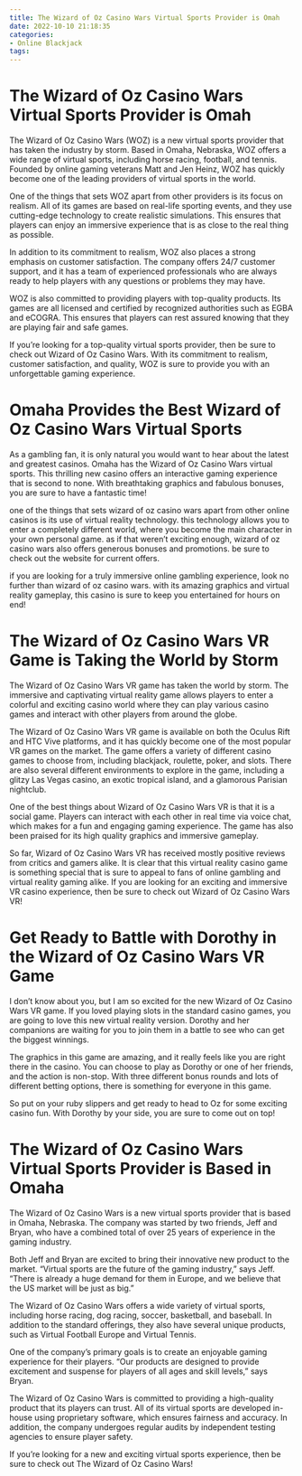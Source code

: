 ```yaml
---
title: The Wizard of Oz Casino Wars Virtual Sports Provider is Omah
date: 2022-10-10 21:18:35
categories:
- Online Blackjack
tags:
---
```



#  The Wizard of Oz Casino Wars Virtual Sports Provider is Omah

The Wizard of Oz Casino Wars (WOZ) is a new virtual sports provider that has taken the industry by storm. Based in Omaha, Nebraska, WOZ offers a wide range of virtual sports, including horse racing, football, and tennis. Founded by online gaming veterans Matt and Jen Heinz, WOZ has quickly become one of the leading providers of virtual sports in the world.

One of the things that sets WOZ apart from other providers is its focus on realism. All of its games are based on real-life sporting events, and they use cutting-edge technology to create realistic simulations. This ensures that players can enjoy an immersive experience that is as close to the real thing as possible.

In addition to its commitment to realism, WOZ also places a strong emphasis on customer satisfaction. The company offers 24/7 customer support, and it has a team of experienced professionals who are always ready to help players with any questions or problems they may have.

WOZ is also committed to providing players with top-quality products. Its games are all licensed and certified by recognized authorities such as EGBA and eCOGRA. This ensures that players can rest assured knowing that they are playing fair and safe games.

If you’re looking for a top-quality virtual sports provider, then be sure to check out Wizard of Oz Casino Wars. With its commitment to realism, customer satisfaction, and quality, WOZ is sure to provide you with an unforgettable gaming experience.

#  Omaha Provides the Best Wizard of Oz Casino Wars Virtual Sports

As a gambling fan, it is only natural you would want to hear about the latest and greatest casinos. Omaha has the Wizard of Oz Casino Wars virtual sports. This thrilling new casino offers an interactive gaming experience that is second to none. With breathtaking graphics and fabulous bonuses, you are sure to have a fantastic time!

one of the things that sets wizard of oz casino wars apart from other online casinos is its use of virtual reality technology. this technology allows you to enter a completely different world, where you become the main character in your own personal game. as if that weren’t exciting enough, wizard of oz casino wars also offers generous bonuses and promotions. be sure to check out the website for current offers.

if you are looking for a truly immersive online gambling experience, look no further than wizard of oz casino wars. with its amazing graphics and virtual reality gameplay, this casino is sure to keep you entertained for hours on end!

#  The Wizard of Oz Casino Wars VR Game is Taking the World by Storm

The Wizard of Oz Casino Wars VR game has taken the world by storm. The immersive and captivating virtual reality game allows players to enter a colorful and exciting casino world where they can play various casino games and interact with other players from around the globe.

The Wizard of Oz Casino Wars VR game is available on both the Oculus Rift and HTC Vive platforms, and it has quickly become one of the most popular VR games on the market. The game offers a variety of different casino games to choose from, including blackjack, roulette, poker, and slots. There are also several different environments to explore in the game, including a glitzy Las Vegas casino, an exotic tropical island, and a glamorous Parisian nightclub.

One of the best things about Wizard of Oz Casino Wars VR is that it is a social game. Players can interact with each other in real time via voice chat, which makes for a fun and engaging gaming experience. The game has also been praised for its high quality graphics and immersive gameplay.

So far, Wizard of Oz Casino Wars VR has received mostly positive reviews from critics and gamers alike. It is clear that this virtual reality casino game is something special that is sure to appeal to fans of online gambling and virtual reality gaming alike. If you are looking for an exciting and immersive VR casino experience, then be sure to check out Wizard of Oz Casino Wars VR!

#  Get Ready to Battle with Dorothy in the Wizard of Oz Casino Wars VR Game

I don’t know about you, but I am so excited for the new Wizard of Oz Casino Wars VR game. If you loved playing slots in the standard casino games, you are going to love this new virtual reality version. Dorothy and her companions are waiting for you to join them in a battle to see who can get the biggest winnings.

The graphics in this game are amazing, and it really feels like you are right there in the casino. You can choose to play as Dorothy or one of her friends, and the action is non-stop. With three different bonus rounds and lots of different betting options, there is something for everyone in this game.

So put on your ruby slippers and get ready to head to Oz for some exciting casino fun. With Dorothy by your side, you are sure to come out on top!

#  The Wizard of Oz Casino Wars Virtual Sports Provider is Based in Omaha

The Wizard of Oz Casino Wars is a new virtual sports provider that is based in Omaha, Nebraska. The company was started by two friends, Jeff and Bryan, who have a combined total of over 25 years of experience in the gaming industry.

Both Jeff and Bryan are excited to bring their innovative new product to the market. “Virtual sports are the future of the gaming industry,” says Jeff. “There is already a huge demand for them in Europe, and we believe that the US market will be just as big.”

The Wizard of Oz Casino Wars offers a wide variety of virtual sports, including horse racing, dog racing, soccer, basketball, and baseball. In addition to the standard offerings, they also have several unique products, such as Virtual Football Europe and Virtual Tennis.

One of the company’s primary goals is to create an enjoyable gaming experience for their players. “Our products are designed to provide excitement and suspense for players of all ages and skill levels,” says Bryan.

The Wizard of Oz Casino Wars is committed to providing a high-quality product that its players can trust. All of its virtual sports are developed in-house using proprietary software, which ensures fairness and accuracy. In addition, the company undergoes regular audits by independent testing agencies to ensure player safety.

If you’re looking for a new and exciting virtual sports experience, then be sure to check out The Wizard of Oz Casino Wars!